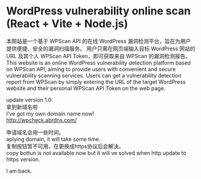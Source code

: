 # WordPress vulnerability online scan (React + Vite + Node.js)

本网站是一个基于 WPScan API 的在线 WordPress 漏洞检测平台，旨在为用户提供便捷、安全的漏洞扫描服务。 用户只需在网页端输入目标 WordPress 网站的 URL 及其个人 WPScan API Token，即可获取来自 WPScan 的漏洞检测报告。  
This website is an online WordPress vulnerability detection platform based on WPScan API, aiming to provide users with convenient and secure vulnerability scanning services. Users can get a vulnerability detection report from WPScan by simply entering the URL of the target WordPress website and their personal WPScan API Token on the web page.

update version 1.0:  
拿到新域名啦  
I've got my own domain name now!  
http://wpcheck.abrdns.com/   

申请域名会用一些时间。  
aplying domain, it will take some time.  
复制按钮暂不可用，在更换成https协议后会解决。  
copy bottun is not available now but it will ve solved when http update to https version.    

I am back.  
